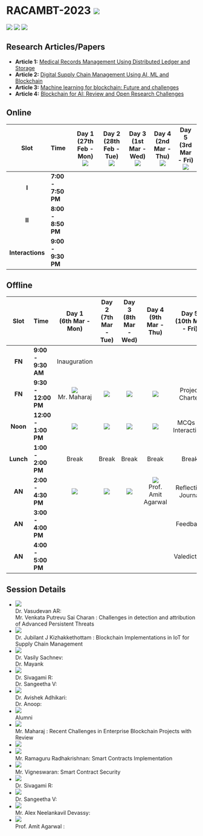 # RACAMBT-2023 ![](https://img.shields.io/badge/-Live-darkgreen)
![](https://img.shields.io/badge/Focus-AI-blue) ![](https://img.shields.io/badge/Focus-ML-blue) ![](https://img.shields.io/badge/Focus-Blockchain-blue)

## Research Articles/Papers

- **Article 1:** [Medical Records Management Using Distributed Ledger and Storage](Articles/AVV_2021_Medical_Records_Management_Using_Distributed_Ledger_and_Storage.pdf)
- **Article 2:** [Digital Supply Chain Management Using AI, ML and Blockchain](Articles/2022_Digital_Supply_Chain_Management_Using_AI_ML_and_Blockchain.pdf)
- **Article 3:** [Machine learning for blockchain: Future and challenges](Articles/2021_Machine_learning_in_for_blockchain_Future_and_challenges.pdf)
- **Article 4:** [Blockchain for AI: Review and Open Research Challenges](Articles/2019_Blockchain_for_AI_Review_and_Open_Research_Challenges.pdf)

## Online 

| Slot | Time | Day 1 <br> (27th Feb - Mon) <br> ![](https://img.shields.io/badge/-Session_1-blue) | Day 2 <br> (28th Feb - Tue) <br> ![](https://img.shields.io/badge/-Session_2-blue) | Day 3 <br> (1st Mar - Wed) <br> ![](https://img.shields.io/badge/-Session_3-blue) | Day 4 <br> (2nd Mar - Thu) <br> ![](https://img.shields.io/badge/-Session_4-blue) | Day 5 <br> (3rd Mar - Fri) <br> ![](https://img.shields.io/badge/-Session_5-blue) |
|:----:|:-----|:-----:|:-----:|:-----:|:-----:|:-----:|
| **I** | **7:00 - 7:50 PM** |   |   |   |   |  |
| **II** | **8:00 - 8:50 PM** | |  |  |  |  | 
| **Interactions** | **9:00 - 9:30 PM** |  | |  |  |  |

## Offline 

| Slot | Time | Day 1 <br> (6th Mar - Mon)  | Day 2 <br> (7th Mar - Tue) | Day 3 <br> (8th Mar - Wed) | Day 4 <br> (9th Mar - Thu) | Day 5 <br> (10th Mar - Fri) | 
|:----:|:-----|:------:|:-----:|:-----:|:-----:|:-----:|
| **FN** | **9:00 - 9:30 AM** | Inauguration  | | | | | 
| **FN** | **9:30 - 12:00 PM** | ![](https://img.shields.io/badge/-Session_7-blue) <br> Mr. Maharaj  |  ![](https://img.shields.io/badge/-Session_9-blue) <br> |  ![](https://img.shields.io/badge/-Session_11-blue) <br>  | ![](https://img.shields.io/badge/-Session_13-blue) <br>  | Project <br> Charter <br> |
| **Noon** | **12:00 - 1:00 PM** | [![](https://img.shields.io/badge/-Article_1_Discussion-purple)](Articles/AVV_2021_Medical_Records_Management_Using_Distributed_Ledger_and_Storage.pdf) <br>   | [![](https://img.shields.io/badge/-Article_2_Discussion-purple)](Articles/2022_Digital_Supply_Chain_Management_Using_AI_ML_and_Blockchain.pdf) <br>  | [![](https://img.shields.io/badge/-Article_3_Discussion-purple)](Articles/2021_Machine_learning_in_for_blockchain_Future_and_challenges.pdf) <br> | [![](https://img.shields.io/badge/-Article_4_Discussion-purple)](Articles/2019_Blockchain_for_AI_Review_and_Open_Research_Challenges.pdf) <br> | MCQs or <br> Interactions <br>  |
| **Lunch** | **1:00 - 2:00 PM** | Break | Break | Break | Break | Break |
| **AN** | **2:00 - 4:30 PM** | ![](https://img.shields.io/badge/-Session_8-blue)  <br> | ![](https://img.shields.io/badge/-Session_10-blue) <br> | ![](https://img.shields.io/badge/-Session_12-blue) <br> | ![](https://img.shields.io/badge/-Session_14-blue) <br> Prof. Amit Agarwal | Reflection <br> Journal |
| **AN**  | **3:00 - 4:00 PM** |  |  |  | | Feedback <br> |
| **AN** | **4:00 - 5:00 PM** |  |  | | | Valedictory <br>  | 


## Session Details 

 - ![](https://img.shields.io/badge/-Session_1-blue) <br/> Dr. Vasudevan AR: <br/> Mr. Venkata Putrevu Sai Charan : Challenges in detection and attribution of Advanced Persistent Threats
 - ![](https://img.shields.io/badge/-Session_2-blue) <br/> Dr. Jubilant J Kizhakkethottam : Blockchain Implementations in IoT for Supply Chain Management
 - ![](https://img.shields.io/badge/-Session_3-blue) <br/> Dr. Vasily Sachnev: <br/> Dr. Mayank
 - ![](https://img.shields.io/badge/-Session_4-blue) <br/> Dr. Sivagami R: <br/> Dr. Sangeetha V:  
 - ![](https://img.shields.io/badge/-Session_5-blue) <br/> Dr. Avishek Adhikari: <br/> Dr. Anoop: 
 - ![](https://img.shields.io/badge/-Session_6-blue) <br/> Alumni
 - ![](https://img.shields.io/badge/-Session_7-blue) <br/> Mr. Maharaj : Recent Challenges in Enterprise Blockchain Projects with Review  
 - ![](https://img.shields.io/badge/-Session_8-blue) <br/> 
 - ![](https://img.shields.io/badge/-Session_9-blue) <br/> Mr. Ramaguru Radhakrishnan: Smart Contracts Implementation
 - ![](https://img.shields.io/badge/-Session_10-blue) <br/> Mr. Vigneswaran: Smart Contract Security
 - ![](https://img.shields.io/badge/-Session_11-blue) <br/> Dr. Sivagami R: 
 - ![](https://img.shields.io/badge/-Session_12-blue) <br/> Dr. Sangeetha V: 
 - ![](https://img.shields.io/badge/-Session_13-blue) <br/> Mr. Alex Neelankavil Devassy:
 - ![](https://img.shields.io/badge/-Session_14-blue) <br/> Prof. Amit Agarwal :

